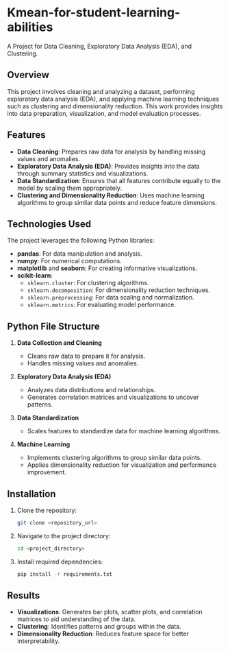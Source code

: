 # Kmean-for-student-learning-abilities

A Project for Data Cleaning, Exploratory Data Analysis (EDA), and Clustering.

## Overview
This project involves cleaning and analyzing a dataset, performing exploratory data analysis (EDA), and applying machine learning techniques such as clustering and dimensionality reduction. This work provides insights into data preparation, visualization, and model evaluation processes.

## Features
- **Data Cleaning**: Prepares raw data for analysis by handling missing values and anomalies.
- **Exploratory Data Analysis (EDA)**: Provides insights into the data through summary statistics and visualizations.
- **Data Standardization**: Ensures that all features contribute equally to the model by scaling them appropriately.
- **Clustering and Dimensionality Reduction**: Uses machine learning algorithms to group similar data points and reduce feature dimensions.

## Technologies Used
The project leverages the following Python libraries:
- **pandas**: For data manipulation and analysis.
- **numpy**: For numerical computations.
- **matplotlib** and **seaborn**: For creating informative visualizations.
- **scikit-learn**:
  - `sklearn.cluster`: For clustering algorithms.
  - `sklearn.decomposition`: For dimensionality reduction techniques.
  - `sklearn.preprocessing`: For data scaling and normalization.
  - `sklearn.metrics`: For evaluating model performance.

## Python File Structure
1. **Data Collection and Cleaning**
   - Cleans raw data to prepare it for analysis.
   - Handles missing values and anomalies.

2. **Exploratory Data Analysis (EDA)**
   - Analyzes data distributions and relationships.
   - Generates correlation matrices and visualizations to uncover patterns.

3. **Data Standardization**
   - Scales features to standardize data for machine learning algorithms.

4. **Machine Learning**
   - Implements clustering algorithms to group similar data points.
   - Applies dimensionality reduction for visualization and performance improvement.

## Installation
1. Clone the repository:
   ```bash
   git clone <repository_url>
   ```
2. Navigate to the project directory:
   ```bash
   cd <project_directory>
   ```
3. Install required dependencies:
   ```bash
   pip install -r requirements.txt
   ```

## Results
- **Visualizations**: Generates bar plots, scatter plots, and correlation matrices to aid understanding of the data.
- **Clustering**: Identifies patterns and groups within the data.
- **Dimensionality Reduction**: Reduces feature space for better interpretability.


